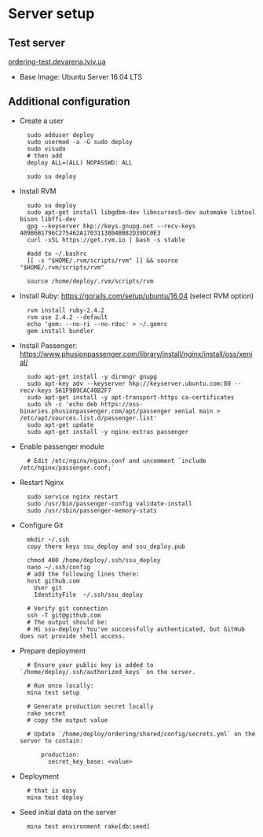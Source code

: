 # Server setup 

## Test server

[ordering-test.devarena.lviv.ua](http://ordering-test.devarena.lviv.ua)

- Base Image: Ubuntu Server 16.04 LTS

## Additional configuration

- Create a user

        sudo adduser deploy
        sudo usermod -a -G sudo deploy
        sudo visudo
        # then add
        deploy ALL=(ALL) NOPASSWD: ALL
        
        sudo su deploy

- Install RVM

        sudo su deploy
        sudo apt-get install libgdbm-dev libncurses5-dev automake libtool bison libffi-dev
        gpg --keyserver hkp://keys.gnupg.net --recv-keys 409B6B1796C275462A1703113804BB82D39DC0E3
        curl -sSL https://get.rvm.io | bash -s stable
    
        #add to ~/.bashrc
        [[ -s "$HOME/.rvm/scripts/rvm" ]] && source "$HOME/.rvm/scripts/rvm"
    
        source /home/deploy/.rvm/scripts/rvm
    

- Install Ruby: https://gorails.com/setup/ubuntu/16.04 (select RVM option)

        rvm install ruby-2.4.2
        rvm use 2.4.2 --default
        echo 'gem: --no-ri --no-rdoc' > ~/.gemrc
        gem install bundler

- Install Passenger: https://www.phusionpassenger.com/library/install/nginx/install/oss/xenial/

        sudo apt-get install -y dirmngr gnupg
        sudo apt-key adv --keyserver hkp://keyserver.ubuntu.com:80 --recv-keys 561F9B9CAC40B2F7
        sudo apt-get install -y apt-transport-https ca-certificates
        sudo sh -c 'echo deb https://oss-binaries.phusionpassenger.com/apt/passenger xenial main > /etc/apt/sources.list.d/passenger.list'
        sudo apt-get update
        sudo apt-get install -y nginx-extras passenger
    
- Enable passenger module
    
        # Edit /etc/nginx/nginx.conf and uncomment `include /etc/nginx/passenger.conf;`

- Restart Nginx
    
        sudo service nginx restart        
        sudo /usr/bin/passenger-config validate-install
        sudo /usr/sbin/passenger-memory-stats
    
- Configure Git

        mkdir ~/.ssh
        copy there keys ssu_deploy and ssu_deploy.pub 
        
        chmod 400 /home/deploy/.ssh/ssu_deploy
        nano ~/.ssh/config
        # add the following lines there:
        host github.com
          User git
          IdentityFile  ~/.ssh/ssu_deploy
        
        # Verify git connection
        ssh -T git@github.com
        # The output should be:
        # Hi ssu-deploy! You've successfully authenticated, but GitHub does not provide shell access.


- Prepare deployment
      
        # Ensure your public key is added to `/home/deploy/.ssh/authorized_keys` on the server.

        # Run once locally: 
        mina test setup
        
        # Generate production secret locally
        rake secret
        # copy the output value
        
        # Update `/home/deploy/ordering/shared/config/secrets.yml` on the server to contain:

            production:
              secret_key_base: <value>
        
- Deployment      
  
        # that is easy 
        mina test deploy

- Seed initial data on the server
        
        mina test environment rake[db:seed]
